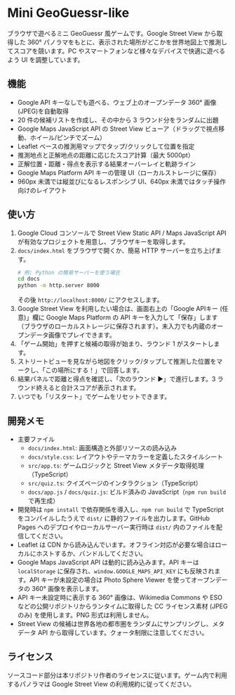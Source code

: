 # Mini GeoGuessr-like

ブラウザで遊べるミニ GeoGuessr 風ゲームです。Google Street View から取得した 360° パノラマをもとに、表示された場所がどこかを世界地図上で推測してスコアを競います。PC やスマートフォンなど様々なデバイスで快適に遊べるよう UI を調整しています。

## 機能

- Google API キーなしでも遊べる、ウェブ上のオープンデータ 360° 画像(JPEG)を自動取得
- 20 件の候補リストを作成し、その中から 3 ラウンド分をランダムに出題
- Google Maps JavaScript API の Street View ビューア（ドラッグで視点移動、ホイール/ピンチでズーム）
- Leaflet ベースの推測用マップでタップ/クリックして位置を指定
- 推測地点と正解地点の距離に応じたスコア計算（最大 5000pt）
- 正解位置・距離・得点を表示する結果オーバーレイと軌跡ライン
- Google Maps Platform API キーの管理 UI（ローカルストレージに保存）
- 960px 未満では縦並びになるレスポンシブ UI、640px 未満ではタッチ操作向けのレイアウト

## 使い方

1. Google Cloud コンソールで Street View Static API / Maps JavaScript API が有効なプロジェクトを用意し、ブラウザキーを取得します。
2. `docs/index.html` をブラウザで開くか、簡易 HTTP サーバーを立ち上げます。
   ```bash
   # 例: Python の簡易サーバーを使う場合
   cd docs
   python -m http.server 8000
   ```
   その後 `http://localhost:8000/` にアクセスします。
3. Google Street View を利用したい場合は、画面右上の「Google APIキー (任意)」欄に Google Maps Platform の API キーを入力して「保存」します（ブラウザのローカルストレージに保存されます）。未入力でも内蔵のオープンデータ画像でプレイできます。
4. 「ゲーム開始」を押すと候補の取得が始まり、ラウンド 1 がスタートします。
5. ストリートビューを見ながら地図をクリック/タップして推測した位置をマークし、「この場所にする！」で回答します。
6. 結果パネルで距離と得点を確認し、「次のラウンド ▶」で進行します。3 ラウンド終えると合計スコアが表示されます。
7. いつでも「リスタート」でゲームをリセットできます。

## 開発メモ

- 主要ファイル
  - `docs/index.html`: 画面構造と外部リソースの読み込み
  - `docs/style.css`: レイアウトやテーマカラーを定義したスタイルシート
  - `src/app.ts`: ゲームロジックと Street View メタデータ取得処理（TypeScript）
  - `src/quiz.ts`: クイズページのインタラクション（TypeScript）
  - `docs/app.js` / `docs/quiz.js`: ビルド済みの JavaScript（`npm run build` で再生成）
- 開発時は `npm install` で依存関係を導入し、`npm run build` で TypeScript をコンパイルしたうえで `dist/` に静的ファイルを出力します。GitHub Pages へのデプロイやローカルサーバー実行時は `dist/` 内のファイルを配信してください。
- Leaflet は CDN から読み込んでいます。オフライン対応が必要な場合はローカルにホストするか、バンドルしてください。
- Google Maps JavaScript API は動的に読み込みます。API キーは `localStorage` に保存され、`window.GOOGLE_MAPS_API_KEY` にも反映されます。API キーが未設定の場合は Photo Sphere Viewer を使ってオープンデータの 360° 画像を表示します。
- API キー未設定時に表示する 360° 画像は、Wikimedia Commons や ESO などの公開リポジトリからランタイムに取得した CC ライセンス素材 (JPEG のみ) を使用します。PNG 形式は利用しません。
- Street View の候補は世界各地の都市圏をランダムにサンプリングし、メタデータ API から取得しています。クォータ制限に注意してください。

## ライセンス

ソースコード部分は本リポジトリ作者のライセンスに従います。ゲーム内で利用するパノラマは Google Street View の利用規約に従ってください。

